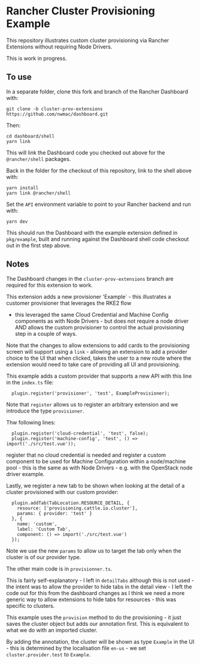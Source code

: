 # Rancher Cluster Provisioning Example

This repository illustrates custom cluster provisioning via Rancher Extensions without requiring
Node Drivers.

This is work in progress.

## To use

In a separate folder, clone this fork and branch of the Rancher Dashboard with:

```
git clone -b cluster-prov-extensions https://github.com/nwmac/dashboard.git
```

Then:

```
cd dashboard/shell
yarn link
```

This will link the Dashboard code you checked out above for the `@rancher/shell` packages.

Back in the folder for the checkout of this repository, link to the shell above with:

```
yarn install
yarn link @rancher/shell
```

Set the `API` environment variable to point to your Rancher backend and run with:

```
yarn dev
```

This should run the Dashboard with the example extension defined in `pkg/example`, built and running
against the Dashboard shell code checkout out in the first step above.


## Notes

The Dashboard changes in the `cluster-prov-extensions` branch are required for this extension to work.

This extension adds a new provisioner 'Example` - this illustrates a customer provisioner that leverages the RKE2 flow
- this leveraged the same Cloud Credential and Machine Config components as with Node Drivers - but does not
require a node driver AND allows the custom provisioner to control the actual provisioning step in a couple of ways.

Note that the changes to allow extensions to add cards to the provisioning screen will support using a `link` - allowing
an extension to add a provider choice to the UI that when clicked, takes the user to a new route where the extension
would need to take care of providing all UI and provisioning.

This example adds a custom provider that supports a new API with this line in the `index.ts` file:

```
  plugin.register('provisioner', 'test', ExampleProvisioner);
```

Note that `register` allows us to register an arbitrary extension and we introduce the type `provisioner`.

Thw following lines:

```
  plugin.register('cloud-credential', 'test', false);
  plugin.register('machine-config', 'test', () => import('./src/test.vue'));
```

register that no cloud credential is needed and register a custom component to be used for Machine Configuration within a node/machine pool - this
is the same as with Node Drivers - e.g. with the OpenStack node driver example. 

Lastly, we register a new tab to be shown when looking at the detail of a cluster provisioned with our custom provider:

```
  plugin.addTab(TabLocation.RESOURCE_DETAIL, {
    resource: ['provisioning.cattle.io.cluster'],
    params: { provider: 'test' }
  }, {
    name: 'custom',
    label: 'Custom Tab',
    component: () => import('./src/test.vue')
  });
```

Note we use the new `params` to allow us to target the tab only when the cluster is of our provider type.

The other main code is in `provisionner.ts`.

This is fairly self-explanatory - I left in `detailTabs` although this is not used - the intent was to allow the provider
to hide tabs in the detail view - I left the code out for this from the dashboard changes as I think we need a more generic
way to allow extensions to hide tabs for resources - this was specific to clusters.

This example uses the `provision` method to do the provisioning - it just saves the cluster object but adds our annotation first. This is
equivalent to what we do with an imported cluster.

By adding the annotation, the cluster will be shown as type `Example` in the UI - this is determined by the localisation file `en-us` - we set
`cluster.provider.test` to `Example`.